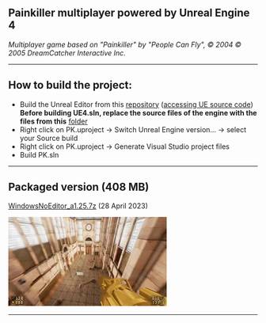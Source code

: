 Painkiller multiplayer powered by Unreal Engine 4
---
*Multiplayer game based on "Painkiller" by "People Can Fly", &copy; 2004 &copy; 2005 DreamCatcher Interactive Inc.*

------------
How to build the project:
---
- Build the Unreal Editor from this [repository](https://github.com/EpicGames/UnrealEngine/tree/4.7 "UnrealEngine-4.7") ([accessing UE source code](https://www.unrealengine.com/en-US/ue-on-github "Accessing Unreal Engine source code on GitHub"))  
	**Before building UE4.sln, replace the source files of the engine with the files from this** [folder](misc/UnrealEngine-4.7 "folder")
- Right click on PK.uproject -> Switch Unreal Engine version... -> select your Source build
- Right click on PK.uproject -> Generate Visual Studio project files
- Build PK.sln

------------
Packaged version (408 MB)
---
[WindowsNoEditor_a1.25.7z](https://github.com/max-ego/PK/releases/download/a1.25/WindowsNoEditor_a1.25.7z "WindowsNoEditor_a1.25.7z") (28 April 2023)

[![youtube](misc/mq2.webp "youtube")](https://youtu.be/xCp7tg72glU "youtube")

------------